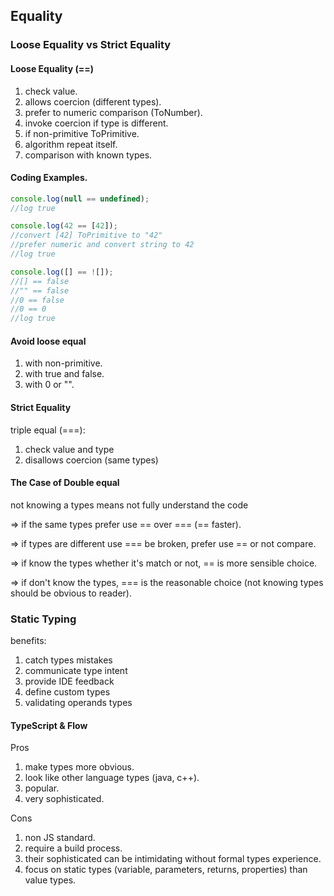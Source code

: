 ## Equality 

### Loose Equality vs Strict Equality 

#### Loose Equality (==)
1. check value.
2. allows coercion (different types).
3. prefer to numeric comparison (ToNumber).
4. invoke coercion if type is different.
5. if non-primitive ToPrimitive.
6. algorithm repeat itself.
7. comparison with known types.
#### Coding Examples.
```javascript
console.log(null == undefined);
//log true

console.log(42 == [42]); 
//convert [42] ToPrimitive to "42"
//prefer numeric and convert string to 42
//log true

console.log([] == ![]); 
//[] == false 
//"" == false
//0 == false
//0 == 0 
//log true
```
#### Avoid loose equal 
1. with non-primitive.
2. with true and false.
3. with 0 or "".

#### Strict Equality 
triple equal (===):
1. check value and type
2. disallows coercion (same types)

#### The Case of Double equal
not knowing a types means not fully understand the code

  => if the same types prefer use == over === (== faster).
  
  => if types are different use === be broken, prefer use == or not compare.
  
  => if know the types whether it's match or not, == is more sensible choice.
  
  => if don't know the types, === is the reasonable choice (not knowing types should be obvious to reader).


### Static Typing
benefits:
1. catch types mistakes 
2. communicate type intent
3. provide IDE feedback
4. define custom types
5. validating operands types

#### TypeScript & Flow 
Pros
1. make types more obvious.
2. look like other language types (java, c++).
3. popular.
4. very sophisticated.
   
Cons
1. non JS standard.
2. require a build process.
3. their sophisticated can be intimidating without formal types experience.
4. focus on static types (variable, parameters, returns, properties) than value types.
